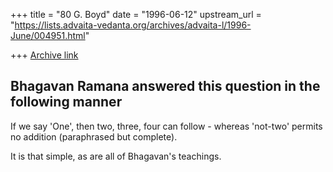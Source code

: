 +++
title = "80 G. Boyd"
date = "1996-06-12"
upstream_url = "https://lists.advaita-vedanta.org/archives/advaita-l/1996-June/004951.html"

+++
[Archive link](https://lists.advaita-vedanta.org/archives/advaita-l/1996-June/004951.html)

Bhagavan Ramana answered this question in the following manner
--------

If we say 'One', then two, three, four can follow - whereas 'not-two'
permits no addition (paraphrased but complete).

It is that simple, as are all of Bhagavan's teachings.


